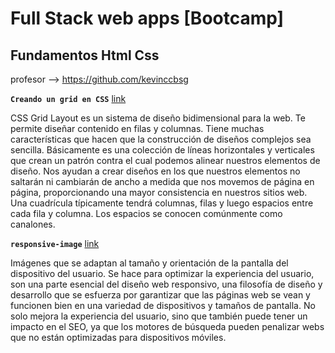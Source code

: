 # Full Stack web apps [Bootcamp]
## Fundamentos Html Css
 profesor --> https://github.com/kevinccbsg


 **`Creando un grid en CSS`** [link](https://github.com/alexjust-data/FullStack_Fundamentos_html_css/tree/main/reto91_css-grid)

CSS Grid Layout es un sistema de diseño bidimensional para la web. Te permite diseñar contenido en filas y columnas. Tiene muchas características que hacen que la construcción de diseños complejos sea sencilla. Básicamente es una colección de líneas horizontales y verticales que crean un patrón contra el cual podemos alinear nuestros elementos de diseño. Nos ayudan a crear diseños en los que nuestros elementos no saltarán ni cambiarán de ancho a medida que nos movemos de página en página, proporcionando una mayor consistencia en nuestros sitios web. Una cuadrícula típicamente tendrá columnas, filas y luego espacios entre cada fila y columna. Los espacios se conocen comúnmente como canalones.


**`responsive-image`** [link](https://github.com/alexjust-data/Fundamentos_html_css/tree/main/responsive-image)


Imágenes que se adaptan al tamaño y orientación de la pantalla del dispositivo del usuario. Se hace para optimizar la experiencia del usuario, son una parte esencial del diseño web responsivo, una filosofía de diseño y desarrollo que se esfuerza por garantizar que las páginas web se vean y funcionen bien en una variedad de dispositivos y tamaños de pantalla. No solo mejora la experiencia del usuario, sino que también puede tener un impacto en el SEO, ya que los motores de búsqueda pueden penalizar webs que no están optimizadas para dispositivos móviles.


